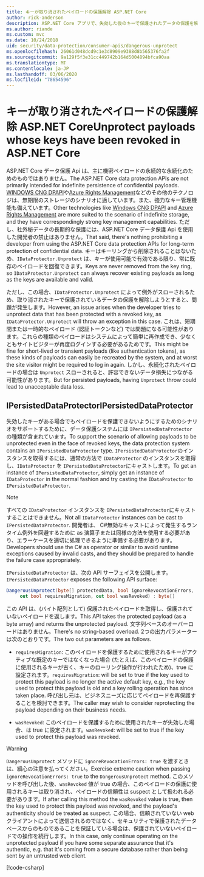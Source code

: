 ```yaml
---
title: キーが取り消されたペイロードの保護解除 ASP.NET Core
author: rick-anderson
description: ASP.NET Core アプリで、失効した後のキーで保護されたデータの保護を解除する方法について説明します。
ms.author: riande
ms.custom: mvc
ms.date: 10/24/2018
uid: security/data-protection/consumer-apis/dangerous-unprotect
ms.openlocfilehash: 26061d048dcd9c1e3d8909e9388d8b565376fa2f
ms.sourcegitcommit: 9a129f5f3e31cc449742b164d5004894bfca90aa
ms.translationtype: MT
ms.contentlocale: ja-JP
ms.lasthandoff: 03/06/2020
ms.locfileid: "78654596"
---
```

# <a name="unprotect-payloads-whose-keys-have-been-revoked-in-aspnet-core"></a><span data-ttu-id="7a73a-103">キーが取り消されたペイロードの保護解除 ASP.NET Core</span><span class="sxs-lookup"><span data-stu-id="7a73a-103">Unprotect payloads whose keys have been revoked in ASP.NET Core</span></span>

<a name="data-protection-consumer-apis-dangerous-unprotect"></a>

<span data-ttu-id="7a73a-104">ASP.NET Core データ保護 Api は、主に機密ペイロードの永続的な永続化のためのものではありません。</span><span class="sxs-lookup"><span data-stu-id="7a73a-104">The ASP.NET Core data protection APIs are not primarily intended for indefinite persistence of confidential payloads.</span></span> <span data-ttu-id="7a73a-105">[WINDOWS CNG DPAPI](https://msdn.microsoft.com/library/windows/desktop/hh706794%28v=vs.85%29.aspx)や[Azure Rights Management](/rights-management/)などのその他のテクノロジは、無期限のストレージのシナリオに適しています。また、強力なキー管理機能も備えています。</span><span class="sxs-lookup"><span data-stu-id="7a73a-105">Other technologies like [Windows CNG DPAPI](https://msdn.microsoft.com/library/windows/desktop/hh706794%28v=vs.85%29.aspx) and [Azure Rights Management](/rights-management/) are more suited to the scenario of indefinite storage, and they have correspondingly strong key management capabilities.</span></span> <span data-ttu-id="7a73a-106">ただし、社外秘データの長期的な保護には、ASP.NET Core データ保護 Api を使用した開発者の禁止はありません。</span><span class="sxs-lookup"><span data-stu-id="7a73a-106">That said, there's nothing prohibiting a developer from using the ASP.NET Core data protection APIs for long-term protection of confidential data.</span></span> <span data-ttu-id="7a73a-107">キーはキーリングから削除されることはないため、`IDataProtector.Unprotect` は、キーが使用可能で有効である限り、常に既存のペイロードを回復できます。</span><span class="sxs-lookup"><span data-stu-id="7a73a-107">Keys are never removed from the key ring, so `IDataProtector.Unprotect` can always recover existing payloads as long as the keys are available and valid.</span></span>

<span data-ttu-id="7a73a-108">ただし、この場合、`IDataProtector.Unprotect` によって例外がスローされるため、取り消されたキーで保護されているデータの保護を解除しようとすると、問題が発生します。</span><span class="sxs-lookup"><span data-stu-id="7a73a-108">However, an issue arises when the developer tries to unprotect data that has been protected with a revoked key, as `IDataProtector.Unprotect` will throw an exception in this case.</span></span> <span data-ttu-id="7a73a-109">これは、短期間または一時的なペイロード (認証トークンなど) では問題になる可能性があります。これらの種類のペイロードはシステムによって簡単に再作成でき、少なくともサイトビジターが再度ログインする必要があるためです。</span><span class="sxs-lookup"><span data-stu-id="7a73a-109">This might be fine for short-lived or transient payloads (like authentication tokens), as these kinds of payloads can easily be recreated by the system, and at worst the site visitor might be required to log in again.</span></span> <span data-ttu-id="7a73a-110">しかし、永続化されたペイロードの場合は `Unprotect` スローされると、許容できないデータ損失につながる可能性があります。</span><span class="sxs-lookup"><span data-stu-id="7a73a-110">But for persisted payloads, having `Unprotect` throw could lead to unacceptable data loss.</span></span>

## <a name="ipersisteddataprotector"></a><span data-ttu-id="7a73a-111">IPersistedDataProtector</span><span class="sxs-lookup"><span data-stu-id="7a73a-111">IPersistedDataProtector</span></span>

<span data-ttu-id="7a73a-112">失効したキーがある場合でもペイロードを保護できないようにするためのシナリオをサポートするために、データ保護システムには `IPersistedDataProtector` の種類が含まれています。</span><span class="sxs-lookup"><span data-stu-id="7a73a-112">To support the scenario of allowing payloads to be unprotected even in the face of revoked keys, the data protection system contains an `IPersistedDataProtector` type.</span></span> <span data-ttu-id="7a73a-113">`IPersistedDataProtector`のインスタンスを取得するには、通常の方法で `IDataProtector` のインスタンスを取得し、`IDataProtector` を `IPersistedDataProtector`にキャストします。</span><span class="sxs-lookup"><span data-stu-id="7a73a-113">To get an instance of `IPersistedDataProtector`, simply get an instance of `IDataProtector` in the normal fashion and try casting the `IDataProtector` to `IPersistedDataProtector`.</span></span>

> [!NOTE]
> <span data-ttu-id="7a73a-114">すべての `IDataProtector` インスタンスを `IPersistedDataProtector`にキャストすることはできません。</span><span class="sxs-lookup"><span data-stu-id="7a73a-114">Not all `IDataProtector` instances can be cast to `IPersistedDataProtector`.</span></span> <span data-ttu-id="7a73a-115">開発者は、 C#無効なキャストによって発生するランタイム例外を回避するために as 演算子または同様の方法を使用する必要があり、エラーケースを適切に処理できるように準備する必要があります。</span><span class="sxs-lookup"><span data-stu-id="7a73a-115">Developers should use the C# as operator or similar to avoid runtime exceptions caused by invalid casts, and they should be prepared to handle the failure case appropriately.</span></span>

<span data-ttu-id="7a73a-116">`IPersistedDataProtector` は、次の API サーフェイスを公開します。</span><span class="sxs-lookup"><span data-stu-id="7a73a-116">`IPersistedDataProtector` exposes the following API surface:</span></span>

```csharp
DangerousUnprotect(byte[] protectedData, bool ignoreRevocationErrors,
     out bool requiresMigration, out bool wasRevoked) : byte[]
```

<span data-ttu-id="7a73a-117">この API は、(バイト配列として) 保護されたペイロードを取得し、保護されていないペイロードを返します。</span><span class="sxs-lookup"><span data-stu-id="7a73a-117">This API takes the protected payload (as a byte array) and returns the unprotected payload.</span></span> <span data-ttu-id="7a73a-118">文字列ベースのオーバーロードはありません。</span><span class="sxs-lookup"><span data-stu-id="7a73a-118">There's no string-based overload.</span></span> <span data-ttu-id="7a73a-119">2つの出力パラメーターは次のとおりです。</span><span class="sxs-lookup"><span data-stu-id="7a73a-119">The two out parameters are as follows.</span></span>

* <span data-ttu-id="7a73a-120">`requiresMigration`: このペイロードを保護するために使用されるキーがアクティブな既定のキーではなくなった場合 (たとえば、このペイロードの保護に使用されるキーが古く、キーのローリング操作が行われたため)、true に設定されます。</span><span class="sxs-lookup"><span data-stu-id="7a73a-120">`requiresMigration`: will be set to true if the key used to protect this payload is no longer the active default key, e.g., the key used to protect this payload is old and a key rolling operation has since taken place.</span></span> <span data-ttu-id="7a73a-121">呼び出し元は、ビジネスニーズに応じてペイロードを再保護することを検討できます。</span><span class="sxs-lookup"><span data-stu-id="7a73a-121">The caller may wish to consider reprotecting the payload depending on their business needs.</span></span>

* <span data-ttu-id="7a73a-122">`wasRevoked`: このペイロードを保護するために使用されたキーが失効した場合、は true に設定されます。</span><span class="sxs-lookup"><span data-stu-id="7a73a-122">`wasRevoked`: will be set to true if the key used to protect this payload was revoked.</span></span>

>[!WARNING]
> <span data-ttu-id="7a73a-123">`DangerousUnprotect` メソッドに `ignoreRevocationErrors: true` を渡すときは、細心の注意を払ってください。</span><span class="sxs-lookup"><span data-stu-id="7a73a-123">Exercise extreme caution when passing `ignoreRevocationErrors: true` to the `DangerousUnprotect` method.</span></span> <span data-ttu-id="7a73a-124">このメソッドを呼び出した後、`wasRevoked` 値が true の場合、このペイロードの保護に使用されるキーは取り消され、ペイロードの信頼性は suspect として扱われる必要があります。</span><span class="sxs-lookup"><span data-stu-id="7a73a-124">If after calling this method the `wasRevoked` value is true, then the key used to protect this payload was revoked, and the payload's authenticity should be treated as suspect.</span></span> <span data-ttu-id="7a73a-125">この場合、信頼されていない web クライアントによって送信されるのではなく、セキュリティで保護されたデータベースからのものであることを保証している場合は、保護されていないペイロードでの操作を続行します。</span><span class="sxs-lookup"><span data-stu-id="7a73a-125">In this case, only continue operating on the unprotected payload if you have some separate assurance that it's authentic, e.g. that it's coming from a secure database rather than being sent by an untrusted web client.</span></span>

[!code-csharp[](dangerous-unprotect/samples/dangerous-unprotect.cs)]
